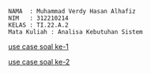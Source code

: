 ```
NAMA  : Muhammad Verdy Hasan Alhafiz
NIM   : 312210214
KELAS : TI.22.A.2
Mata Kuliah : Analisa Kebutuhan Sistem
```

[use case soal ke-1](https://github.com/Mverdy22A2/UTS-analisa-kebutuhan-sistem-/blob/68cb4304e08af0fc4d1e013f4cfc98274a847296/312210214_Muhammad%20Verdy_UTS.pdf)

[use case soal ke-2](https://github.com/Mverdy22A2/UTS-analisa-kebutuhan-sistem-/blob/68cb4304e08af0fc4d1e013f4cfc98274a847296/312210214_Muhammad%20Verdy_UTS.pdf)
